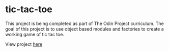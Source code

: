 # tic-tac-toe

This project is being completed as part of The Odin Project curriculum.
The goal of this project is to use object based modules and factories
to create a working game of tic tac toe.

View project <a href="https://bst003.github.io/tic-tac-toe/">here</a>